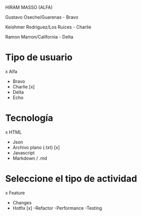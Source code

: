 HIRAM MASSO (ALFA)

Gustavo Oseche/Guarenas - Bravo 

Keishmer Rodriguez/Los Ruices - Charlie

Ramon Marron/California - Delta

# Tipo de usuario

x Alfa
- Bravo
- Charlie [x]
- Delta
- Echo

# Tecnología

x HTML
- Json
- Archivo plano (.txt) [x]
- Javascript
- Markdown / .md

# Seleccione el tipo de actividad

x Feature
- Changes
- Hotfix [x]
-Refactor
-Performance
-Testing

